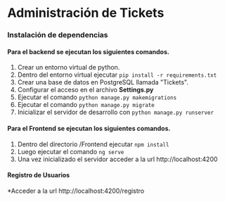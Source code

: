 # Administración de Tickets

### Instalación de dependencias

#### Para el backend se ejecutan los siguientes comandos.

1. Crear un entorno virtual de python.
2. Dentro del entorno virtual ejecutar `pip install -r requirements.txt`
3. Crear una base de datos en PostgreSQL llamada "Tickets".
4. Configurar el acceso en el archivo **Settings.py**
5. Ejecutar el comando `python manage.py makemigrations`
6. Ejecutar el comando `python manage.py migrate`
7. Inicializar el servidor de desarrollo con `python manage.py runserver`


#### Para el Frontend se ejecutan los siguientes comandos.

1. Dentro del directorio /Frontend ejecutar `npm install`
2. Luego ejecutar el comando `ng serve`
3. Una vez inicializado el servidor acceder a la url http://localhost:4200

#### Registro de Usuarios

*Acceder a la url http://localhost:4200/registro
